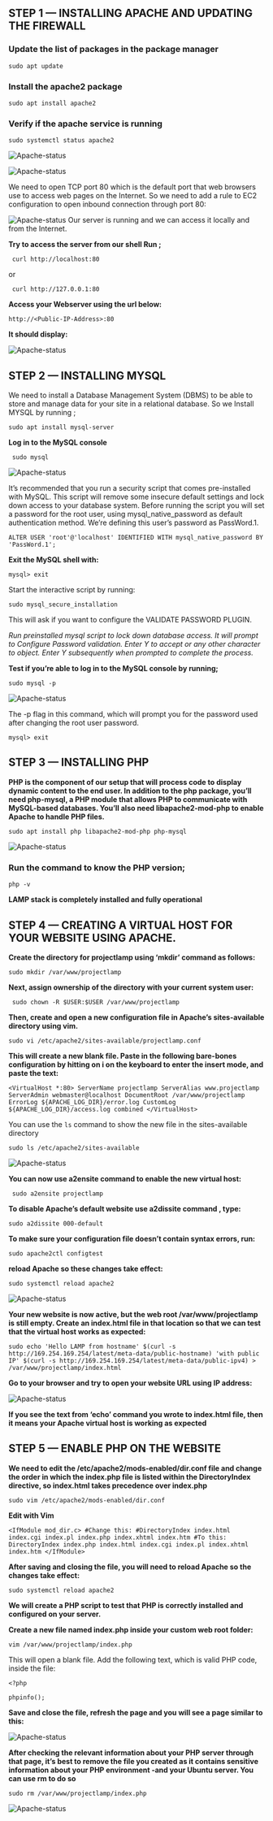 ## STEP 1 — INSTALLING APACHE AND UPDATING THE FIREWALL

### Update the list of packages in the package manager
`sudo apt update`

### Install the apache2 package
`sudo apt install apache2`

### Verify if the apache service is running
`sudo systemctl status apache2`

![Apache-status](./images/Capture.PNG)

![Apache-status](./images/Capture2.PNG)

We need to open TCP port 80 which is the default port that web browsers use to access web pages on the Internet.
So we need to add a rule to EC2 configuration to open inbound connection through port 80:

![Apache-status](./images/Capture3.PNG)
Our server is running and we can access it locally and from the Internet.

**Try to access the server from our shell Run ;**

` curl http://localhost:80`

or 

` curl http://127.0.0.1:80`



**Access your Webserver using the url below:**

`http://<Public-IP-Address>:80`

**It should display:**

![Apache-status](./images/Capture4.PNG)


## STEP 2 — INSTALLING MYSQL

We need to install a Database Management System (DBMS) to be able to store and manage data for your site in a relational database. So we Install MYSQL by running ;

`sudo apt install mysql-server`

**Log in to the MySQL console**

` sudo mysql`

![Apache-status](./images/Capture5.PNG)


It’s recommended that you run a security script that comes pre-installed with MySQL. This script will remove some insecure default settings and lock down access to your database system. Before running the script you will set a password for the root user, using mysql_native_password as default authentication method. We’re defining this user’s password as PassWord.1.

`ALTER USER 'root'@'localhost' IDENTIFIED WITH mysql_native_password BY 'PassWord.1';`

**Exit the MySQL shell with:**

`mysql> exit`

Start the interactive script by running:

`sudo mysql_secure_installation`

This will ask if you want to configure the VALIDATE PASSWORD PLUGIN.



*Run preinstalled mysql script to lock down database access. It will prompt to Configure Password validation. Enter Y to accept or any other character to object. Enter Y subsequently when prompted to complete the process.*


**Test if you’re able to log in to the MySQL console by running;**

`sudo mysql -p`

![Apache-status](./images/Capture6.PNG)

The -p flag in this command, which will prompt you for the password used after changing the root user password.

`mysql> exit`

## STEP 3 — INSTALLING PHP

**PHP is the component of our setup that will process code to display dynamic content to the end user. In addition to the php package, you’ll need php-mysql, a PHP module that allows PHP to communicate with MySQL-based databases. You’ll also need libapache2-mod-php to enable Apache to handle PHP files.**

`sudo apt install php libapache2-mod-php php-mysql`

![Apache-status](./images/Capture7.PNG)

### Run the command to know the PHP version;

`php -v`

**LAMP stack is completely installed and fully operational**

## STEP 4 — CREATING A VIRTUAL HOST FOR YOUR WEBSITE USING APACHE.

**Create the directory for projectlamp using ‘mkdir’ command as follows:**

`sudo mkdir /var/www/projectlamp`

**Next, assign ownership of the directory with your current system user:**

` sudo chown -R $USER:$USER /var/www/projectlamp`

**Then, create and open a new configuration file in Apache’s sites-available directory using vim.**

`sudo vi /etc/apache2/sites-available/projectlamp.conf`

**This will create a new blank file. Paste in the following bare-bones configuration by hitting on i on the keyboard to enter the insert mode, and paste the text:**

`<VirtualHost *:80>
    ServerName projectlamp
    ServerAlias www.projectlamp 
    ServerAdmin webmaster@localhost
    DocumentRoot /var/www/projectlamp
    ErrorLog ${APACHE_LOG_DIR}/error.log
    CustomLog ${APACHE_LOG_DIR}/access.log combined
</VirtualHost>`

You can use the `ls` command to show the new file in the sites-available directory

`sudo ls /etc/apache2/sites-available`

![Apache-status](./images/Capture8.PNG)

**You can now use a2ensite command to enable the new virtual host:**

` sudo a2ensite projectlamp`

**To disable Apache’s default website use a2dissite command , type:**

`sudo a2dissite 000-default`

**To make sure your configuration file doesn’t contain syntax errors, run:**

`sudo apache2ctl configtest`

**reload Apache so these changes take effect:**

`sudo systemctl reload apache2`

![Apache-status](./images/Capture9.PNG)

**Your new website is now active, but the web root /var/www/projectlamp is still empty. Create an index.html file in that location so that we can test that the virtual host works as expected:**

`sudo echo 'Hello LAMP from hostname' $(curl -s http://169.254.169.254/latest/meta-data/public-hostname) 'with public IP' $(curl -s http://169.254.169.254/latest/meta-data/public-ipv4) > /var/www/projectlamp/index.html`


**Go to your browser and try to open your website URL using IP address:** 

![Apache-status](./images/Capture10.PNG)

**If you see the text from ‘echo’ command you wrote to index.html file, then it means your Apache virtual host is working as expected**

## STEP 5 — ENABLE PHP ON THE WEBSITE

**We need to edit the /etc/apache2/mods-enabled/dir.conf file and change the order in which the index.php file is listed within the DirectoryIndex directive, so index.html takes precedence over index.php**

`sudo vim /etc/apache2/mods-enabled/dir.conf`

**Edit with Vim**

`<IfModule mod_dir.c>
        #Change this:
        #DirectoryIndex index.html index.cgi index.pl index.php index.xhtml index.htm
        #To this:
        DirectoryIndex index.php index.html index.cgi index.pl index.xhtml index.htm
</IfModule>`

**After saving and closing the file, you will need to reload Apache so the changes take effect:**

`sudo systemctl reload apache2`

**We will create a PHP script to test that PHP is correctly installed and configured on your server.**

**Create a new file named index.php inside your custom web root folder:**

`vim /var/www/projectlamp/index.php`

This will open a blank file. Add the following text, which is valid PHP code, inside the file:


`<?php`

`phpinfo();`

**Save and close the file, refresh the page and you will see a page similar to this:**

![Apache-status](./images/Capture11.PNG)

**After checking the relevant information about your PHP server through that page, it’s best to remove the file you created as it contains sensitive information about your PHP environment -and your Ubuntu server. You can use rm to do so**

`sudo rm /var/www/projectlamp/index.php`

![Apache-status](./images/Capture11..PNG)


